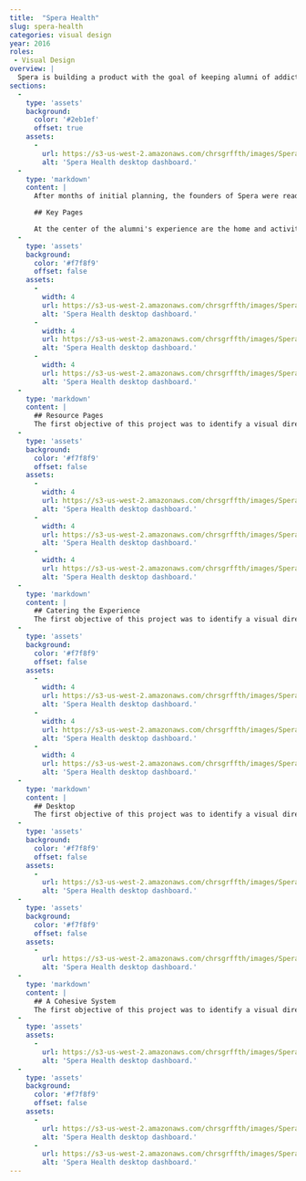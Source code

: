 ```yaml
---
title:  "Spera Health"
slug: spera-health
categories: visual design
year: 2016
roles:
 - Visual Design
overview: |
  Spera is building a product with the goal of keeping alumni of addiction rehabilitation in touch with both each other and their mentors. With all of the business work and initial planning, all Spera needed was a design to bring their product to market.
sections:
  -
    type: 'assets'
    background:
      color: '#2eb1ef'
      offset: true
    assets:
      -
        url: https://s3-us-west-2.amazonaws.com/chrsgrffth/images/Spera-Desktop-Main.png
        alt: 'Spera Health desktop dashboard.'
  -
    type: 'markdown'
    content: |
      After months of initial planning, the founders of Spera were ready to start building interest in their idea. They came to me with rudimentary wireframes of their products. I consulted on both user experience and interaction decisions and designed the visual aesthetic for their platform, delivering assets that are used to both inform the development of the product and steer attention its direction. To finalize the project, I delivered screen designs and a styleguide that document the elements and design specifications that can be used by Spera's team to iterate expand upon the product.

      ## Key Pages

      At the center of the alumni's experience are the home and activity feed. The home page provides an overview of tasks and notifications for the individual, while the feed provides an overview of the activity in an alumni's network.
  -
    type: 'assets'
    background:
      color: '#f7f8f9'
      offset: false
    assets:
      -
        width: 4
        url: https://s3-us-west-2.amazonaws.com/chrsgrffth/images/Spera-Mobile-Home.png
        alt: 'Spera Health desktop dashboard.'
      -
        width: 4
        url: https://s3-us-west-2.amazonaws.com/chrsgrffth/images/Spera-Mobile-Contacts.png
        alt: 'Spera Health desktop dashboard.'
      -
        width: 4
        url: https://s3-us-west-2.amazonaws.com/chrsgrffth/images/Spera-Mobile-Feed.png
        alt: 'Spera Health desktop dashboard.'
  -
    type: 'markdown'
    content: |
      ## Resource Pages
      The first objective of this project was to identify a visual direction for the platform. The direction would inform the design of further screens and components in the design system. Spera's founders wanted the platform to feel light-hearted and professional.
  -
    type: 'assets'
    background:
      color: '#f7f8f9'
      offset: false
    assets:
      -
        width: 4
        url: https://s3-us-west-2.amazonaws.com/chrsgrffth/images/Spera-Mobile-Contacts.png
        alt: 'Spera Health desktop dashboard.'
      -
        width: 4
        url: https://s3-us-west-2.amazonaws.com/chrsgrffth/images/Spera-Mobile-Messages--Top.png
        alt: 'Spera Health desktop dashboard.'
      -
        width: 4
        url: https://s3-us-west-2.amazonaws.com/chrsgrffth/images/Spera-Mobile-Messages.png
        alt: 'Spera Health desktop dashboard.'
  -
    type: 'markdown'
    content: |
      ## Catering the Experience
      The first objective of this project was to identify a visual direction for the platform. The direction would inform the design of further screens and components in the design system. Spera's founders wanted the platform to feel light-hearted and professional.
  -
    type: 'assets'
    background:
      color: '#f7f8f9'
      offset: false
    assets:
      -
        width: 4
        url: https://s3-us-west-2.amazonaws.com/chrsgrffth/images/Spera-Mobile-Settings-Sharing.png
        alt: 'Spera Health desktop dashboard.'
      -
        width: 4
        url: https://s3-us-west-2.amazonaws.com/chrsgrffth/images/Spera-Mobile-Progress--ChartOptions.png
        alt: 'Spera Health desktop dashboard.'
      -
        width: 4
        url: https://s3-us-west-2.amazonaws.com/chrsgrffth/images/Spera-Mobile-GoalCompleted.png
        alt: 'Spera Health desktop dashboard.'
  -
    type: 'markdown'
    content: |
      ## Desktop
      The first objective of this project was to identify a visual direction for the platform. The direction would inform the design of further screens and components in the design system. Spera's founders wanted the platform to feel light-hearted and professional.
  -
    type: 'assets'
    background:
      color: '#f7f8f9'
      offset: false
    assets:
      -
        url: https://s3-us-west-2.amazonaws.com/chrsgrffth/images/Spera-Desktop-Home.png
        alt: 'Spera Health desktop dashboard.'
  -
    type: 'assets'
    background:
      color: '#f7f8f9'
      offset: false
    assets:
      -
        url: https://s3-us-west-2.amazonaws.com/chrsgrffth/images/Spera-Desktop-Main.png
        alt: 'Spera Health desktop dashboard.'
  -
    type: 'markdown'
    content: |
      ## A Cohesive System
      The first objective of this project was to identify a visual direction for the platform. The direction would inform the design of further screens and components in the design system. Spera's founders wanted the platform to feel light-hearted and professional.
  -
    type: 'assets'
    assets:
      -
        url: https://s3-us-west-2.amazonaws.com/chrsgrffth/images/Spera-Pattern-Library--Specs.png
        alt: 'Spera Health desktop dashboard.'
  -
    type: 'assets'
    background:
      color: '#f7f8f9'
      offset: false
    assets:
      -
        url: https://s3-us-west-2.amazonaws.com/chrsgrffth/images/Spera-Pattern-Library.png
        alt: 'Spera Health desktop dashboard.'
      -
        url: https://s3-us-west-2.amazonaws.com/chrsgrffth/images/Spera-Pattern-Library--Form.png
        alt: 'Spera Health desktop dashboard.'
---
```

